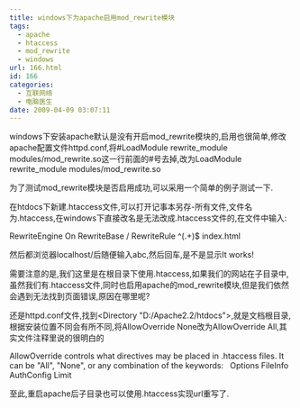 ```yaml
---
title: windows下为apache启用mod_rewrite模块
tags:
  - apache
  - htaccess
  - mod_rewrite
  - windows
url: 166.html
id: 166
categories:
  - 互联网络
  - 电脑医生
date: 2009-04-09 03:07:11
---
```


windows下安装apache默认是没有开启mod\_rewrite模块的,启用也很简单,修改apache配置文件httpd.conf,将#LoadModule rewrite\_module modules/mod\_rewrite.so这一行前面的#号去掉,改为LoadModule rewrite\_module modules/mod_rewrite.so  

为了测试mod_rewrite模块是否启用成功,可以采用一个简单的例子测试一下.  

在htdocs下新建.htaccess文件,可以打开记事本另存-所有文件,文件名为.htaccess,在windows下直接改名是无法改成.htaccess文件的,在文件中输入:  

RewriteEngine On RewriteBase / RewriteRule ^(.+)$ index.html  

然后都浏览器localhost/后随便输入abc,然后回车,是不是显示It works!  

需要注意的是,我们这里是在根目录下使用.htaccess,如果我们的网站在子目录中,虽然我们有.htaccess文件,同时也启用apache的mod_rewrite模块,但是我们依然会遇到无法找到页面错误,原因在哪里呢?  

还是httpd.conf文件,找到<Directory "D:/Apache2.2/htdocs">,就是文档根目录,根据安装位置不同会有所不同,将AllowOverride None改为AllowOverride All,其实文件注释里说的很明白的  

AllowOverride controls what directives may be placed in .htaccess files. It can be "All", "None", or any combination of the keywords:   Options FileInfo AuthConfig Limit  

至此,重启apache后子目录也可以使用.htaccess实现url重写了.